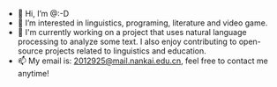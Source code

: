 - 👋 Hi, I’m @:-D
- 👀 I’m interested in linguistics, programing, literature and video game.
- 🔭 I'm currently working on a project that uses natural language processing to analyze some text. I also enjoy contributing to open-source projects related to linguistics and education.
- 📫 My email is: 2012925@mail.nankai.edu.cn, feel free to contact me anytime!
